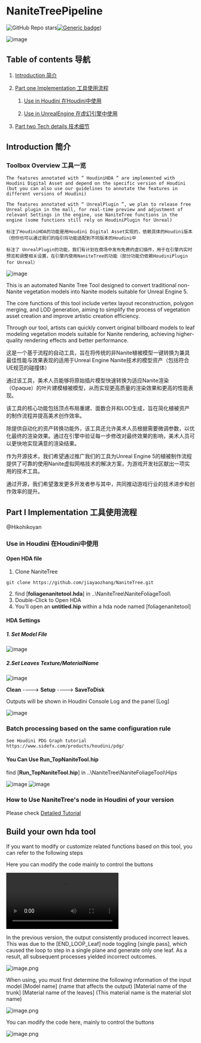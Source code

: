 # NaniteTreePipeline


![GitHub Repo stars](https://img.shields.io/github/stars/jiayaozhang/NaniteTree?style=social)[![Generic badge](https://img.shields.io/badge/🌲-Website-green)](https://nanitetree.github.io/))

![image](/Webpage/Intro.png)


## Table of contents 导航
1. [Introduction 简介](#Introduction)

2. [Part one Implementation 工具使用流程](#Implementation)
    1. [Use in Houdini 在Houdini中使用](#Houdini)

    2. [Use in UnrealEngine 在虚幻引擎中使用](#Unreal)

3. [Part two Tech details 技术细节](#TechDetails)


## Introduction 简介 <a name="Introduction"></a>
### Toolbox Overview 工具一览
    The features annotated with ” HoudiniHDA “ are implemented with Houdini Digital Asset and depend on the specific version of Houdini (but you can also use our guidelines to annotate the features in different versions of Houdini) 
    
    The features annotated with “ UnrealPlugin ”, we plan to release free Unreal plugin in the mall, for real-time preview and adjustment of relevant Settings in the engine, use NaniteTree functions in the engine (some functions still rely on HoudiniPlugin for Unreal)

    标注了HoudiniHDA的功能是用Houdini Digital Asset实现的，依赖具体的Houdini版本（但你也可以通过我们的指引将功能适配到不同版本的Houdini中

    标注了 UnrealPlugin的功能，我们有计划在商场中发布免费的虚幻插件，用于在引擎内实时预览和调整相关设置，在引擎内使用NaniteTree的功能（部分功能仍依赖HoudiniPlugin for Unreal）

![image](https://hikohiko.notion.site/image/https%3A%2F%2Fprod-files-secure.s3.us-west-2.amazonaws.com%2F0d608712-81b7-41af-8caa-374d0e8f6ab6%2F0634b59b-e0eb-4a5f-9a3f-4ca01880fccc%2FUntitled.png?table=block&id=1c590fd1-b87c-4c16-bea4-21535de076fa&spaceId=0d608712-81b7-41af-8caa-374d0e8f6ab6&width=2000&userId=&cache=v2)


This is an automated Nanite Tree Tool designed to convert traditional non-Nanite vegetation models into Nanite models suitable for Unreal Engine 5. 

The core functions of this tool include vertex layout reconstruction, polygon merging, and LOD generation, aiming to simplify the process of vegetation asset creation and improve artistic creation efficiency.

Through our tool, artists can quickly convert original billboard models to leaf modeling vegetation models suitable for Nanite rendering, achieving higher-quality rendering effects and better performance.

这是一个基于流程的自动工具，旨在将传统的非Nanite植被模型一键转换为兼具最佳性能与效果表现的适用于Unreal Engine Nanite技术的模型资产（包括符合UE规范的碰撞体）

通过该工具，美术人员能够将原始插片模型快速转换为适应Nanite渲染（Opaque）的叶片建模植被模型，从而实现更高质量的渲染效果和更高的性能表现。

该工具的核心功能包括顶点布局重建、面数合并和LOD生成，旨在简化植被资产的制作流程并提高美术创作效率。

除提供自动化的资产转换功能外，该工具还允许美术人员根据需要微调参数，以优化最终的渲染效果。通过在引擎中验证每一步修改对最终效果的影响，美术人员可以更快地实现满意的渲染结果。

作为开源技术，我们希望通过推广我们的工具为Unreal Engine 5的植被制作流程提供了可靠的使用Nanite虚拟网格技术的解决方案，为游戏开发社区献出一项实用的技术工具。

通过开源，我们希望激发更多开发者参与其中，共同推动游戏行业的技术进步和创作效率的提升。


## Part Ⅰ Implementation 工具使用流程 <a name="Implementation"></a>
 @Hikohikoyan 

### Use in Houdini 在Houdini中使用 <a name="Houdini"></a>

#### Open HDA file
   1. Clone NaniteTree

    git clone https://github.com/jiayaozhang/NaniteTree.git
   2. find [**foliagenanitetool.hda**] in ..\NaniteTree\NaniteFoliageTool\
   3. Double-Click to Open HDA
   4. You'll open an **untitled.hip** within a hda node named [foliagenanitetool]
#### HDA Settings
##### 1. Set Model File
![image](https://nanitetree.github.io/static/images/3.png)

##### 2.Set Leaves Texture/MaterialName
![image](./Webpage/static/images/intro1.png)


**Clean** ----> **Setup** ----> **SaveToDisk** 

Outputs will be shown in Houdini Console Log
and the panel [Log]

![image](./Webpage/static/images/intro2.png)

### Batch processing based on the same configuration rule

    See Houdini PDG Graph tutorial 
    https://www.sidefx.com/products/houdini/pdg/
#### You Can Use **Run_TopNaniteTool.hip**

find [**Run_TopNaniteTool.hip**] in ..\NaniteTree\NaniteFoliageTool\Hips

![image](./Webpage/static/images/intro3.png)
![image](./Webpage/static/images/intro4.png)

### How to Use NaniteTree's node in Houdini of your version

Please check [Detailed Tutorial](./Mesh_Simplification/README.md)

## Build your own hda tool

If you want to modify or customize related functions based on this tool, you can refer to the following steps

Here you can modify the code mainly to control the buttons

<video src="./Webpage/static/videos/HowToUseNanateTreePipeLineTool.mp4"></video>

In the previous version, the output consistently produced incorrect leaves. This was due to the [END_LOOP_Leaf] node toggling [single pass], which caused the loop to step in a single plane and generate only one leaf. As a result, all subsequent processes yielded incorrect outcomes.

![image.png](./Webpage/static/images/singlepass.png)

When using, you must first determine the following information of the input model [Model name] (name that affects the output) [Material name of the trunk] [Material name of the leaves] (This material name is the material slot name)


![image.png](./Webpage/static/images/DIYTree.png)

You can modify the code here, mainly to control the buttons

![image.png](./Webpage/static/images/Modify.png)
